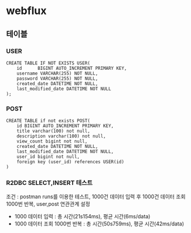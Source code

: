 # webflux

## 테이블

### USER

~~~
CREATE TABLE IF NOT EXISTS USER(
    id      BIGINT AUTO_INCREMENT PRIMARY KEY,
    username VARCHAR(255) NOT NULL,
    password VARCHAR(255) NOT NULL,
    created_date DATETIME NOT NULL,
    last_modified_date DATETIME NOT NULL
);
~~~

### POST

~~~
CREATE TABLE if not exists POST(
    id BIGINT AUTO_INCREMENT PRIMARY KEY,
    title varchar(100) not null,
    description varchar(100) not null,
    view_count bigint not null,
    created_date DATETIME NOT NULL,
    last_modified_date DATETIME NOT NULL,
    user_id bigint not null,
    foreign key (user_id) references USER(id)
)
~~~

### R2DBC SELECT,INSERT 테스트

조건 : postman runs를 이용한 테스트, 1000건 데이터 입력 후 1000건 데이터 조회 1000번 반복, user,post 연관관계 설정

* 1000 데이터 입력 : 총 시간(21s154ms), 평균 시간(6ms/data)
* 1000 데이터 조회 1000번 반복 : 총 시간(50s759ms), 평균 시간(42ms/data)

